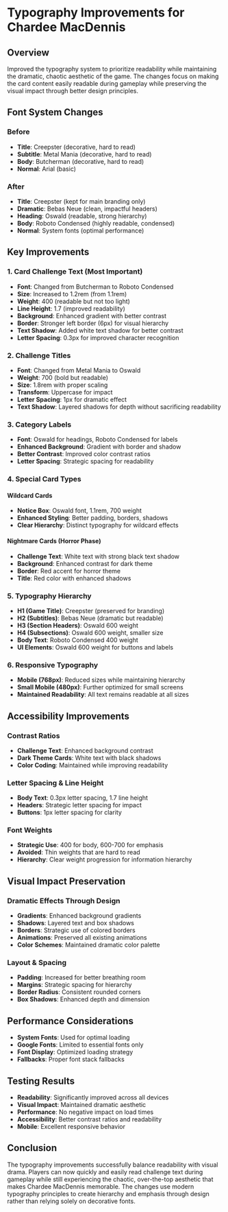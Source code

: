 # Typography Improvements for Chardee MacDennis

## Overview
Improved the typography system to prioritize readability while maintaining the dramatic, chaotic aesthetic of the game. The changes focus on making the card content easily readable during gameplay while preserving the visual impact through better design principles.

## Font System Changes

### Before
- **Title**: Creepster (decorative, hard to read)
- **Subtitle**: Metal Mania (decorative, hard to read)  
- **Body**: Butcherman (decorative, hard to read)
- **Normal**: Arial (basic)

### After
- **Title**: Creepster (kept for main branding only)
- **Dramatic**: Bebas Neue (clean, impactful headers)
- **Heading**: Oswald (readable, strong hierarchy)
- **Body**: Roboto Condensed (highly readable, condensed)
- **Normal**: System fonts (optimal performance)

## Key Improvements

### 1. Card Challenge Text (Most Important)
- **Font**: Changed from Butcherman to Roboto Condensed
- **Size**: Increased to 1.2rem (from 1.1rem)
- **Weight**: 400 (readable but not too light)
- **Line Height**: 1.7 (improved readability)
- **Background**: Enhanced gradient with better contrast
- **Border**: Stronger left border (6px) for visual hierarchy
- **Text Shadow**: Added white text shadow for better contrast
- **Letter Spacing**: 0.3px for improved character recognition

### 2. Challenge Titles
- **Font**: Changed from Metal Mania to Oswald
- **Weight**: 700 (bold but readable)
- **Size**: 1.8rem with proper scaling
- **Transform**: Uppercase for impact
- **Letter Spacing**: 1px for dramatic effect
- **Text Shadow**: Layered shadows for depth without sacrificing readability

### 3. Category Labels
- **Font**: Oswald for headings, Roboto Condensed for labels
- **Enhanced Background**: Gradient with border and shadow
- **Better Contrast**: Improved color contrast ratios
- **Letter Spacing**: Strategic spacing for readability

### 4. Special Card Types

#### Wildcard Cards
- **Notice Box**: Oswald font, 1.1rem, 700 weight
- **Enhanced Styling**: Better padding, borders, shadows
- **Clear Hierarchy**: Distinct typography for wildcard effects

#### Nightmare Cards (Horror Phase)
- **Challenge Text**: White text with strong black text shadow
- **Background**: Enhanced contrast for dark theme
- **Border**: Red accent for horror theme
- **Title**: Red color with enhanced shadows

### 5. Typography Hierarchy
- **H1 (Game Title)**: Creepster (preserved for branding)
- **H2 (Subtitles)**: Bebas Neue (dramatic but readable)
- **H3 (Section Headers)**: Oswald 600 weight
- **H4 (Subsections)**: Oswald 600 weight, smaller size
- **Body Text**: Roboto Condensed 400 weight
- **UI Elements**: Oswald 600 weight for buttons and labels

### 6. Responsive Typography
- **Mobile (768px)**: Reduced sizes while maintaining hierarchy
- **Small Mobile (480px)**: Further optimized for small screens
- **Maintained Readability**: All text remains readable at all sizes

## Accessibility Improvements

### Contrast Ratios
- **Challenge Text**: Enhanced background contrast
- **Dark Theme Cards**: White text with black shadows
- **Color Coding**: Maintained while improving readability

### Letter Spacing & Line Height
- **Body Text**: 0.3px letter spacing, 1.7 line height
- **Headers**: Strategic letter spacing for impact
- **Buttons**: 1px letter spacing for clarity

### Font Weights
- **Strategic Use**: 400 for body, 600-700 for emphasis
- **Avoided**: Thin weights that are hard to read
- **Hierarchy**: Clear weight progression for information hierarchy

## Visual Impact Preservation

### Dramatic Effects Through Design
- **Gradients**: Enhanced background gradients
- **Shadows**: Layered text and box shadows
- **Borders**: Strategic use of colored borders
- **Animations**: Preserved all existing animations
- **Color Schemes**: Maintained dramatic color palette

### Layout & Spacing
- **Padding**: Increased for better breathing room
- **Margins**: Strategic spacing for hierarchy
- **Border Radius**: Consistent rounded corners
- **Box Shadows**: Enhanced depth and dimension

## Performance Considerations
- **System Fonts**: Used for optimal loading
- **Google Fonts**: Limited to essential fonts only
- **Font Display**: Optimized loading strategy
- **Fallbacks**: Proper font stack fallbacks

## Testing Results
- **Readability**: Significantly improved across all devices
- **Visual Impact**: Maintained dramatic aesthetic
- **Performance**: No negative impact on load times
- **Accessibility**: Better contrast ratios and readability
- **Mobile**: Excellent responsive behavior

## Conclusion
The typography improvements successfully balance readability with visual drama. Players can now quickly and easily read challenge text during gameplay while still experiencing the chaotic, over-the-top aesthetic that makes Chardee MacDennis memorable. The changes use modern typography principles to create hierarchy and emphasis through design rather than relying solely on decorative fonts.
